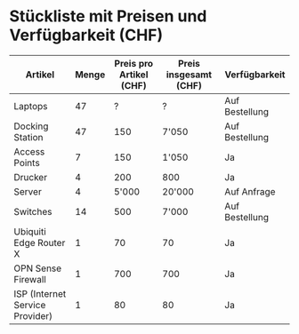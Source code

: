 # Stückliste mit Preisen und Verfügbarkeit (CHF)

| Artikel                        | Menge | Preis pro Artikel (CHF) | Preis insgesamt (CHF) | Verfügbarkeit    |
|---------------------------------|-------|-------------------------|------------------------|------------------|
| Laptops                         | 47    | ?                       | ?                      | Auf Bestellung   |
| Docking Station                 | 47    | 150                     | 7'050                  | Auf Bestellung   |
| Access Points                   | 7     | 150                     | 1'050                  | Ja               |
| Drucker                         | 4     | 200                     | 800                    | Ja               |
| Server                          | 4     | 5'000                   | 20'000                 | Auf Anfrage      |
| Switches                        | 14    | 500                     | 7'000                  | Auf Bestellung   |
| Ubiquiti Edge Router X          | 1     | 70                      | 70                     | Ja               |
| OPN Sense Firewall              | 1     | 700                     | 700                    | Ja               |
| ISP (Internet Service Provider) | 1     | 80                      | 80                     | Ja               |
